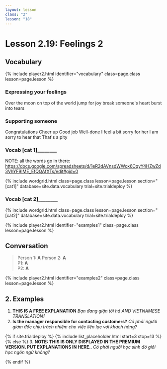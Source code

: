 ```yaml
---
layout: lesson
class: "2"
lesson: "18"
---
```



# Lesson 2.19: Feelings 2


## Vocabulary 
{% include player2.html identifier="vocabulary" class=page.class lesson=page.lesson %}



### Expressing your feelings
Over the moon
on top of the world
jump for joy 
break someone's heart 
burst into tears

### Supporting someone 
Congratulations
Cheer up 
Good job 
Well-done 
I feel a bit sorry for her 
I am sorry to hear that
That's a pity


### ____Vocab [cat 1]____________ 

NOTE: all the words go in there: https://docs.google.com/spreadsheets/d/1eR2dAVnsdWWox6CqvY4HZwZd3VhYF9IME_EfQQAfXTs/edit#gid=0

{% include wordgrid.html 
		class=page.class 
		lesson=page.lesson 
		section="[cat1]"
		database=site.data.vocabulary 
		trial=site.trialdeploy %}


### ____Vocab [cat 2]____________ 

{% include wordgrid.html 
		class=page.class 
		lesson=page.lesson 
		section="[cat2]"
		database=site.data.vocabulary 
		trial=site.trialdeploy %}





{% include player2.html identifier="examples1" class=page.class lesson=page.lesson %}

## Conversation

> Person 1: **A** 
> Person 2: **A**  
> P1: **A**  
> P2: **A**  



{% include player2.html identifier="examples2" class=page.class lesson=page.lesson %}
## 2. Examples 

1. **THIS IS A FREE EXPLANATION**
*Bạn đang giận tôi hả AND VIETNAMESE TRANSLATION?*  
2. **Is the manager responsible for contacting customers?**
*Có phải người giám đốc chịu trách nhiệm cho việc liên lạc với khách hàng?*


{% if site.trialdeploy %}
	{% include list_placeholder.html start=3 stop=13 %}
	{% else %}
3. **NOTE: THIS IS ONLY DISPLAYED IN THE PREMIUM VERSION. PUT EXPLANATIONS IN HERE.**.
*Có phải người học sinh đó giỏi học ngôn ngữ không?*







{% endif %}